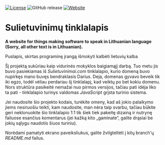 [![License](https://img.shields.io/github/license/MekDrop/sulietuvinimai-website.svg?maxAge=2592000)](License.txt) ![GitHub release](https://img.shields.io/github/release/MekDrop/sulietuvinimai-website.svg?maxAge=2592000) [![Website](https://img.shields.io/website-up-down-green-red/http/shields.io.svg?label=Website)](http://sulietuvinimai.mekdrop.name/)

Sulietuvinimų tinklalapis
==========================

**A website for things making software to speak in Lithuanian language (Sorry, all other text is in Lithuanian).**

Puslapis, skirtas programinę įrangą išmokyti kalbėti lietuvių kalba

Šį projektą sukūriau kaip vidurinės mokyklos baigiamąjį darbą. Tuo metu jis buvo pasiekiamas iš *Sulietuvinimai.com* tinklalapio, kurio domeną buvo nupirkęs mano buvęs bendraklasis Darius. Deja, domenas gyvavo beveik tik iki egzo, todėl vėliau perdariau šį tinklalapį, kad veiktų po bet kokiu domenu. Nors struktūra pasikeitė nemažai nuo pirmos versijos, tačiau pati idėja liko ta pati - tinklalapio turinys valdomas _JavaScript_ grįsta turinio sistema.

Jei naudosite šio projekto kodais, turėkite omeny, kad aš jokio palaikymo jiems nesiruošiu teikti, kam naudosite, man nėra taip svarbu, tačiau būkite geri neklonuokite šio tinklalapio 1:1 tik šiek tiek pakeitę dizainą ir nutrynę failuose esančius komentarus (jei kažką kito „gaminate“, galite drąsiai be jokių sąlygu naudotis šiuos turiniu).

Norėdami pamatyti ekrano paveiksliukus, galite žvilgteltėti į kitų branch'ų *README.md* failus.
